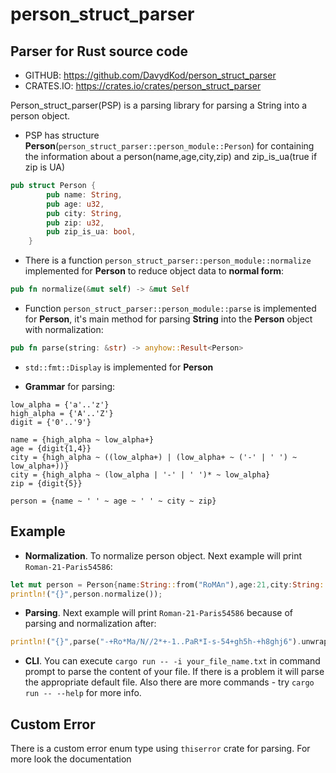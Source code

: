 # person_struct_parser

## Parser for Rust source code

- GITHUB: https://github.com/DavydKod/person_struct_parser
- CRATES.IO: https://crates.io/crates/person_struct_parser

Person_struct_parser(PSP) is a parsing library for parsing a String into a person object.

- PSP has structure **Person**(`person_struct_parser::person_module::Person`) for containing the information about a person(name,age,city,zip) and zip_is_ua(true if zip is UA)

```rust
pub struct Person {
        pub name: String,
        pub age: u32,
        pub city: String,
        pub zip: u32,
        pub zip_is_ua: bool,
    }
```

- There is a function `person_struct_parser::person_module::normalize` implemented for **Person** to reduce object data to **normal form**:

```rust
pub fn normalize(&mut self) -> &mut Self
```

- Function `person_struct_parser::person_module::parse` is implemented for **Person**, it's main method for parsing **String** into the **Person** object with normalization:

```rust
pub fn parse(string: &str) -> anyhow::Result<Person>
```

- `std::fmt::Display` is implemented for **Person**

- **Grammar** for parsing:

```pest
low_alpha = {'a'..'z'}
high_alpha = {'A'..'Z'}
digit = {'0'..'9'}

name = {high_alpha ~ low_alpha+}
age = {digit{1,4}}
city = {high_alpha ~ ((low_alpha+) | (low_alpha+ ~ ('-' | ' ') ~ low_alpha+))}
city = {high_alpha ~ (low_alpha | '-' | ' ')* ~ low_alpha}
zip = {digit{5}}

person = {name ~ ' ' ~ age ~ ' ' ~ city ~ zip}
```

## Example

- **Normalization**. To normalize person object. Next example will print `Roman-21-Paris54586`:

```rust
let mut person = Person{name:String::from("RoMAn"),age:21,city:String::from("PaRiS"),zip:54586};
println!("{}",person.normalize());
```

- **Parsing**. Next example will print `Roman-21-Paris54586` because of parsing and normalization after:

```rust
println!("{}",parse("-+Ro*Ma/N//2*+-1..PaR*I-s-54+gh5h-+h8ghj6").unwrap());
```

- **CLI**. You can execute `cargo run -- -i your_file_name.txt` in command prompt to parse the content of your file. If there is a problem it will parse the appropriate default file. Also there are more commands - try `cargo run -- --help` for more info.

## Custom Error

There is a custom error enum type using `thiserror` crate for parsing. For more look the documentation
